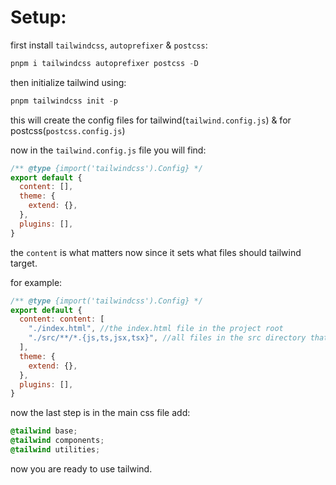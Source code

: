 # Setup:

first install `tailwindcss`, `autoprefixer` & `postcss`:

```powershell
pnpm i tailwindcss autoprefixer postcss -D
```

then initialize tailwind using:

```powershell
pnpm tailwindcss init -p
```

this will create the config files for tailwind(`tailwind.config.js`) & for postcss(`postcss.config.js`)

now in the `tailwind.config.js` file you will find:

```javascript
/** @type {import('tailwindcss').Config} */
export default {
  content: [],
  theme: {
    extend: {},
  },
  plugins: [],
}
```

the `content` is what matters now since it sets what files should tailwind target.

for example:

```javascript
/** @type {import('tailwindcss').Config} */
export default {
  content: content: [
    "./index.html", //the index.html file in the project root
    "./src/**/*.{js,ts,jsx,tsx}", //all files in the src directory that ends with .js, .jsx, .ts or .tsx
  ],
  theme: {
    extend: {},
  },
  plugins: [],
}

```

now the last step is in the main css file add:

```css
@tailwind base;
@tailwind components;
@tailwind utilities;
```

now you are ready to use tailwind.